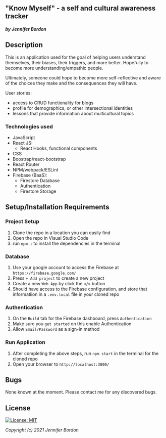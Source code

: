 ## "Know Myself" - a self and cultural awareness tracker
#### _by Jennifer Bordon_

## Description
This is an application used for the goal of helping users understand themselves, their biases, their triggers, and more better. Hopefully to become more understanding/empathic people. 

Ultimately, someone could hope to become more self-reflective and aware of the choices they make and the consequences they will have. 

User stories:
- access to CRUD functionality for blogs
- profile for demographics, or other intersectional identities
- lessons that provide information about multicultural topics
### Technologies used
- JavaScript
- React JS:
  - React Hooks, functional components
- CSS
- Boostrap/react-bootstrap
- React Router
- NPM/webpack/ESLint
- Firebase (BaaS):
  - Firestore Database
  - Authentication
  - Firestore Storage

## Setup/Installation Requirements
### Project Setup
1. Clone the repo in a location you can easily find
2. Open the repo in Visual Studio Code
3. run `npm i` to install the dependencies in the terminal 
### Database
1. Use your google account to access the Firebase at `https://firebase.google.com/`
2. Press `+ Add project` to create a new project 
3. Create a new `Web App` by click the `</>` button
4. Should have access to the Firebase configuration, and store that informatiion in a `.env.local` file in your cloned repo 
### Authentication
1. On the `Build` tab for the Firebase dashboard, press `Authentication`
2. Make sure you `get started` on this enable Authentication
3. Allow `Email/Password` as a sign-in method
### Run Application
1. After completing the above steps, run `npm start` in the terminal for the cloned repo
2. Open your browser to `http://localhost:3000/`

## Bugs
None known at the moment. Please contact me for any discovered bugs.
## License
[![License: MIT](https://img.shields.io/badge/License-MIT-yellow.svg)](https://opensource.org/licenses/MIT)

_Copyright (c) 2021 Jennifer Bordon_
